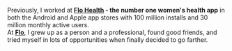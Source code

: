 Previously, I worked at **[Flo Health](https://flo.health/) - the number one women's health app** in both the Android and Apple app stores with 100 million installs and 30 million monthly active users.    
At [**Flo**](https://flo.health/), I grew up as a person and a professional, found good friends, and tried myself in lots of opportunities when finally decided to go farther.

